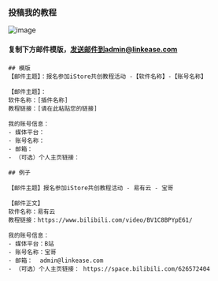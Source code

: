 ### 投稿我的教程

![image](./picture/01.png)

#### 复制下方邮件模版，[发送邮件到admin@linkease.com](mailto:admin@linkease.com?subject=iStore教程提交%20-【软件名称】)

```
## 模版
【邮件主题】：报名参加iStore共创教程活动 -【软件名称】-【账号名称】

【邮件主题】：
软件名称：[插件名称]
教程链接：[请在此粘贴您的链接]

我的账号信息：
- 媒体平台： 
- 账号名称： 
- 邮箱： 
- （可选）个人主页链接： 

## 例子

【邮件主题】报名参加iStore共创教程活动 - 易有云 - 宝哥

【邮件正文】
软件名称：易有云
教程链接：https://www.bilibili.com/video/BV1C8BPYpE61/

我的账号信息：
- 媒体平台：B站
- 账号名称：宝哥
- 邮箱：  admin@linkease.com
- （可选）个人主页链接： https://space.bilibili.com/626572404
```

